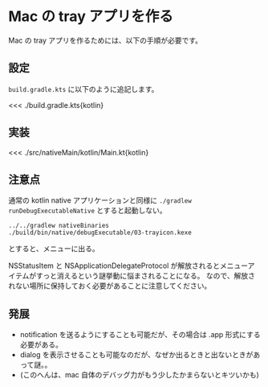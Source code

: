 # Mac の tray アプリを作る

Mac の tray アプリを作るためには、以下の手順が必要です。

## 設定

`build.gradle.kts` に以下のように追記します。

<<< ./build.gradle.kts{kotlin}

## 実装

<<< ./src/nativeMain/kotlin/Main.kt{kotlin}

## 注意点

通常の kotlin native アプリケーションと同様に `./gradlew runDebugExecutableNative` とすると起動しない。

```shell
../../gradlew nativeBinaries
./build/bin/native/debugExecutable/03-trayicon.kexe
```

とすると、メニューに出る。

NSStatusItem と NSApplicationDelegateProtocol が解放されるとメニューアイテムがすっと消えるという謎挙動に悩まされることになる。
なので、解放されない場所に保持しておく必要があることに注意してください。

## 発展

- notification を送るようにすることも可能だが、その場合は .app 形式にする必要がある。
- dialog を表示させることも可能なのだが、なぜか出るときと出ないときがあって謎。。
- (このへんは、mac 自体のデバッグ力がもう少したかまらないとキツいかも)
